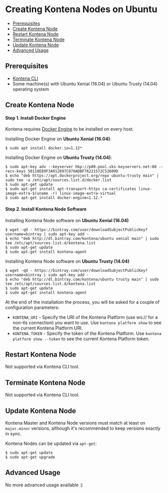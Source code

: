 # Creating Kontena Nodes on Ubuntu

* [Prerequisites](#prerequisites)
* [Create Kontena Node](#install-kontena-node)
* [Restart Kontena Node](#restart-kontena-node)
* [Terminate Kontena Node](#terminate-kontena-node)
* [Update Kontena Node](#update-kontena-node)
* [Advanced Usage](#advanced-usage)

## Prerequisites

* [Kontena CLI](/tools/cli.md)
* Some machine(s) with Ubuntu Xenial (16.04) or Ubuntu Trusty (14.04) operating system

## Create Kontena Node

#### Step 1. Install Docker Engine

Kontena requires [Docker Engine](https://docs.docker.com/engine/) to be installed on every host.

Installing Docker Engine on **Ubuntu Xenial (16.04)**:

```
$ sudo apt install docker.io=1.12*
```

Installing Docker Engine on **Ubuntu Trusty (14.04)**:

```
$ sudo apt-key adv --keyserver hkp://p80.pool.sks-keyservers.net:80 --recv-keys 58118E89F3A912897C070ADBF76221572C52609D
$ echo "deb https://apt.dockerproject.org/repo ubuntu-trusty main" | sudo tee -a /etc/apt/sources.list.d/docker.list
$ sudo apt-get update
$ sudo apt-get install apt-transport-https ca-certificates linux-image-extra-$(uname -r) linux-image-extra-virtual
$ sudo apt-get install docker-engine=1.12.*
```

#### Step 2. Install Kontena Node Software

Installing Kontena Node software on **Ubuntu Xenial (16.04)**

```
$ wget -qO - https://bintray.com/user/downloadSubjectPublicKey?username=bintray | sudo apt-key add -
$ echo "deb http://dl.bintray.com/kontena/ubuntu xenial main" | sudo tee /etc/apt/sources.list.d/kontena.list
$ sudo apt-get update
$ sudo apt-get install kontena-agent
```

Installing Kontena Node software on **Ubuntu Trusty (14.04)**

```
$ wget -qO - https://bintray.com/user/downloadSubjectPublicKey?username=bintray | sudo apt-key add -
$ echo "deb http://dl.bintray.com/kontena/ubuntu trusty main" | sudo tee /etc/apt/sources.list.d/kontena.list
$ sudo apt-get update
$ sudo apt-get install kontena-agent
```

At the end of the installation the process, you will be asked for a couple of configuration parameters:

* `KONTENA_URI` - Specify the URI of the Kontena Platform (use ws:// for a non-tls connection) you want to use. Use `kontena platform show` to see the current Kontena Platform URI.
* `KONTENA_TOKEN` - Specify the token of the Kontena Platform. Use `kontena platform show --token` to see the current Kontena Platform token.

## Restart Kontena Node

Not supported via Kontena CLI tool.

## Terminate Kontena Node

Not supported via Kontena CLI tool.

## Update Kontena Node

Kontena Master and Kontena Node versions must match at least on `major.minor` versions, although it's recommended to keep versions exactly in sync.

Kontena Nodes can be updated via `apt-get`:

```
$ sudo apt-get update
$ sudo apt-get upgrade
```

## Advanced Usage

No more advanced usage available :)
